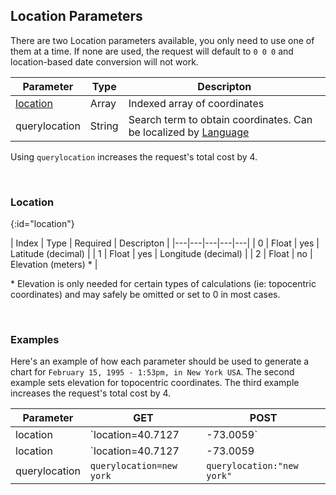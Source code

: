 ## Location Parameters

There are two Location parameters available, you only need to use one of them at a time. If none are used, the request will default to `0 0 0` and location-based date conversion will not work.

| Parameter | Type | Descripton |
|---|---|---|
| [location](#location) | Array | Indexed array of coordinates |
| querylocation | String | Search term to obtain coordinates. Can be localized by [Language](/astrologico/param_language.html) |

Using `querylocation` increases the request's total cost by 4.

<br>

### Location
{:id="location"}

| Index | Type | Required | Descripton |
|---|---|---|---|---|
| 0 | Float | yes | Latitude (decimal) |
| 1 | Float | yes | Longitude (decimal) |
| 2 | Float | no | Elevation (meters) \* |

\* Elevation is only needed for certain types of calculations (ie: topocentric coordinates) and may safely be omitted or set to 0 in most cases.

<br>

### Examples

Here's an example of how each parameter should be used to generate a chart for `February 15, 1995 - 1:53pm, in New York USA`. The second example sets elevation for topocentric coordinates. The third example increases the request's total cost by 4.

| Parameter | GET | POST
|---|---|---|
| location | `location=40.7127|-73.0059` | `location:[40.7127,-74.0059]` |
| location | `location=40.7127|-73.0059|30` | `location:[40.7127,-74.0059,30]` |
| querylocation | `querylocation=new york` | `querylocation:"new york"` |

<br><br><br>
